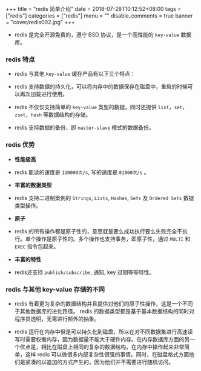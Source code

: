 +++
title = "redis 简单介绍"
date = 2018-07-28T10:12:52+08:00
tags = ["redis"]
categories = ["redis"]
menu = ""
disable_comments = true
banner = "cover/redis002.jpg"
+++

- redis 是完全开源免费的，遵守 BSD 协议，是一个高性能的 `key-value` 数据库。

### redis 特点
- redis 与其他 `key-value` 缓存产品有以下三个特点：

- redis 支持数据的持久化，可以将内存中的数据保存在磁盘中，重启的时候可以再次加载进行使用。
- redis 不仅仅支持简单的 `key-value` 类型的数据，同时还提供 `list`，`set`，`zset`，`hash` 等数据结构的存储。
- redis 支持数据的备份，即 `master-slave` 模式的数据备份。

### redis 优势

- **性能极高**
- redis 能读的速度是 `110000次/s`, 写的速度是 `81000次/s` 。

- **丰富的数据类型**
- redis 支持二进制案例的 `Strings`, `Lists`, `Hashes`, `Sets` 及 `Ordered Sets` 数据类型操作。

- **原子**
- redis 的所有操作都是原子性的，意思就是要么成功执行要么失败完全不执行。单个操作是原子性的。多个操作也支持事务，即原子性，通过 `MULTI` 和 `EXEC` 指令包起来。

- **丰富的特性**
- redis还支持 `publish/subscribe`, 通知, key 过期等等特性。

### redis 与其他 key-value 存储的不同

- redis 有着更为复杂的数据结构并且提供对他们的原子性操作，这是一个不同于其他数据库的进化路径。 redis 的数据类型都是基于基本数据结构的同时对程序员透明，无需进行额外的抽象。

- redis 运行在内存中但是可以持久化到磁盘，所以在对不同数据集进行高速读写时需要权衡内存，因为数据量不能大于硬件内存。在内存数据库方面的另一个优点是，相比在磁盘上相同的复杂的数据结构，在内存中操作起来非常简单，这样 redis 可以做很多内部复杂性很强的事情。同时，在磁盘格式方面他们是紧凑的以追加的方式产生的，因为他们并不需要进行随机访问。
